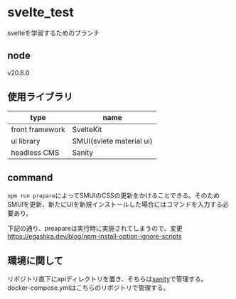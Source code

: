 # svelte_test
svelteを学習するためのブランチ

## node
v20.8.0

## 使用ライブラリ
| type            | name                     | 
| --------------- | ------------------------ | 
| front framework | SvelteKit                | 
| ui library      | SMUI(svlete material ui) | 
| headless CMS    | Sanity                   | 

## command
`npm run prepare`によってSMUIのCSSの更新をかけることできる。そのためSMUIを更新、新たにUIを新規インストールした場合にはコマンドを入力する必要あり。

下記の通り、preapareは実行時に実施されてしまうので、変更  
https://egashira.dev/blog/npm-install-option-ignore-scripts

## 環境に関して
リポジトリ直下にapiディレクトリを置き、そちらは[sanity](https://github.com/tmo-taka/test_sanity)で管理する。
docker-compose.ymlはこちらのリポジトリで管理する。

